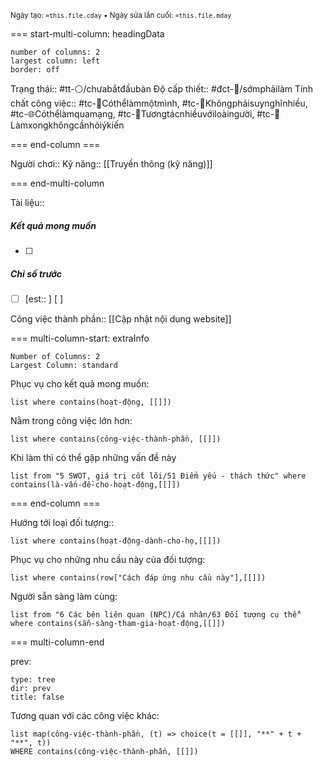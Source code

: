 <sub>Ngày tạo: `=this.file.cday` • Ngày sửa lần cuối: `=this.file.mday`</sub>

=== start-multi-column: headingData
```column-settings  
number of columns: 2
largest column: left
border: off
```

Trạng thái:: #tt-⚪/chưabắtđầubàn
Độ cấp thiết:: #đct-🍃/sớmphảilàm
Tính chất công việc:: #tc-🧍Cóthểlàmmộtmình, #tc-🧠Khôngphảisuynghĩnhiều, #tc-🌐Cóthểlàmquamạng, #tc-🥳Tươngtácnhiềuvớiloàingười, #tc-💬Làmxongkhôngcầnhỏiýkiến 

=== end-column ===

Người chơi::
Kỹ năng:: [[Truyền thông (kỹ năng)]]

=== end-multi-column

Tài liệu::
##### Kết quả mong muốn
- [ ] 
##### Chỉ số trước
- [ ] [est:: ] [ ]

Công việc thành phần:: [[Cập nhật nội dung website]]

=== multi-column-start: extraInfo
```column-settings
Number of Columns: 2
Largest Column: standard
```

Phục vụ cho kết quả mong muốn:
```dataview
list where contains(hoạt-động, [[]])
```
Nằm trong công việc lớn hơn:
```dataview
list where contains(công-việc-thành-phần, [[]])
```
Khi làm thì có thể gặp những vấn đề này
```dataview
list from "5 SWOT, giá trị cốt lõi/51 Điểm yếu - thách thức" where contains(là-vấn-đề-cho-hoạt-động,[[]])
```

=== end-column ===

Hướng tới loại đối tượng::
```dataview
list where contains(hoạt-động-dành-cho-họ,[[]])
```
Phục vụ cho những nhu cầu này của đối tượng:
```dataview
list where contains(row["Cách đáp ứng nhu cầu này"],[[]])
```
Người sẵn sàng làm cùng:
```dataview
list from "6 Các bên liên quan (NPC)/Cá nhân/63 Đối tượng cụ thể" where contains(sẵn-sàng-tham-gia-hoạt-động,[[]])
```

=== multi-column-end

prev:
```breadcrumbs
type: tree
dir: prev
title: false
```

Tương quan với các công việc khác:
```dataview 
list map(công-việc-thành-phần, (t) => choice(t = [[]], "**" + t + "**", t))
WHERE contains(công-việc-thành-phần, [[]])
```

